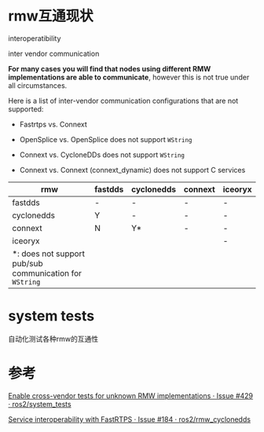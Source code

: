 # rmw互通现状

interoperatibility

inter vendor communication

**For many cases you will find that nodes using different RMW implementations are able to communicate**, however this is not true under all circumstances.

Here is a list of inter-vendor communication configurations that are not supported:

- Fastrtps vs. Connext

- OpenSplice vs. OpenSplice does not support `WString`

- Connext vs. CycloneDDs does not support `WString`

- Connext vs. Connext (connext_dynamic) does not support C services

| rmw                                                     | fastdds | cyclonedds | connext | iceoryx |
| ------------------------------------------------------- | ------- | ---------- | ------- | ------- |
| fastdds                                                 | -       | -          | -       | -       |
| cyclonedds                                              | Y       | -          | -       | -       |
| connext                                                 | N       | Y*         | -       | -       |
| iceoryx                                                 |         |            |         | -       |
| *: does not support pub/sub communication for `WString` |         |            |         |         |

# system tests

自动化测试各种rmw的互通性

# 参考

[Enable cross-vendor tests for unknown RMW implementations · Issue #429 · ros2/system_tests](https://github.com/ros2/system_tests/issues/429)

[Service interoperability with FastRTPS · Issue #184 · ros2/rmw_cyclonedds](https://github.com/ros2/rmw_cyclonedds/issues/184)
